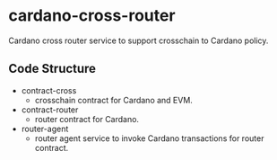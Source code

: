 # cardano-cross-router
Cardano cross router service to support crosschain to Cardano policy.

## Code Structure

- contract-cross
  - crosschain contract for Cardano and EVM.
- contract-router
  - router contract for Cardano.
- router-agent
  - router agent service to invoke Cardano transactions for router contract.
